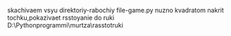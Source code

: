 skachivaem vsyu direktoriy-rabochiy file-game.py
nuzno kvadratom nakrit tochku,pokazivaet rsstoyanie do ruki
D:\Pythonprogrammi\murtza\rasstotruki
